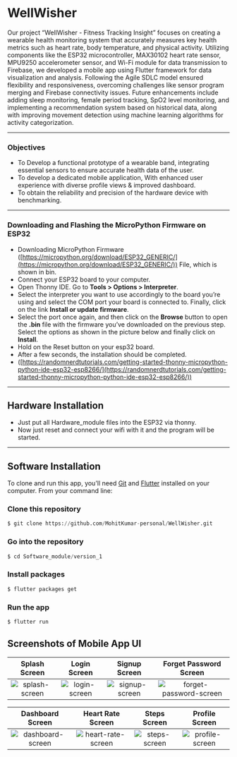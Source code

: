 # WellWisher
Our project “WellWisher - Fitness Tracking Insight” focuses on creating a wearable health monitoring system that accurately measures key health metrics such as heart rate, body temperature, and physical activity. Utilizing components like the ESP32 microcontroller, MAX30102 heart rate sensor, MPU9250 accelerometer sensor, and Wi-Fi module for data transmission to Firebase, we developed a mobile app using Flutter framework for data visualization and analysis. Following the Agile SDLC model ensured flexibility and responsiveness, overcoming challenges like sensor program merging and Firebase connectivity issues. Future enhancements include adding sleep monitoring, female period tracking, SpO2 level monitoring, and implementing a recommendation system based on historical data, along with improving movement detection using machine learning algorithms for activity categorization.

---

### Objectives

- To Develop a functional prototype of a wearable band, integrating essential sensors to ensure accurate health data of the user.
- To develop a dedicated mobile application, With enhanced user experience with diverse profile views & improved dashboard.
- To obtain the reliability and precision of the hardware device with benchmarking.

---

### Downloading and Flashing the MicroPython Firmware on ESP32

- Downloading MicroPython Firmware ([https://micropython.org/download/ESP32_GENERIC/](https://micropython.org/download/ESP32_GENERIC/)) File, which is shown in bin.
- Connect your ESP32 board to your computer.
- Open Thonny IDE. Go to **Tools > Options > Interpreter**.
- Select the interpreter you want to use accordingly to the board you’re using and select the COM port your board is connected to. Finally, click on the link **Install or update firmware**.
- Select the port once again, and then click on the **Browse** button to open the **.bin** file with the firmware you’ve downloaded on the previous step. Select the options as shown in the picture below and finally click on **Install**.
- Hold on the Reset button on your esp32 board.
- After a few seconds, the installation should be completed.
- ([https://randomnerdtutorials.com/getting-started-thonny-micropython-python-ide-esp32-esp8266/](https://randomnerdtutorials.com/getting-started-thonny-micropython-python-ide-esp32-esp8266/))

---

## Hardware Installation

- Just put all Hardware_module files into the ESP32 via thonny.
- Now just reset and connect your wifi with it and the program will be started.

---

## Software Installation

To clone and run this app, you'll need [Git](https://git-scm.com/downloads) and [Flutter](https://flutter.dev/docs/get-started/install) installed on your computer. From your command line:

### Clone this repository

```python
$ git clone https://github.com/MohitKumar-personal/WellWisher.git
```

### Go into the repository

```python
$ cd Software_module/version_1
```

### Install packages

```python
$ flutter packages get
```

### Run the app

```python
$ flutter run
```

## Screenshots of Mobile App UI
| Splash Screen | Login Screen | Signup Screen | Forget Password Screen |
| :--: | :--: | :--: | :--: |
| ![splash-screen](https://github.com/MohitKumar-personal/WellWisher/assets/99556620/dad5f6bb-522f-4312-99c4-ab413ae5bcc1) | ![login-screen](https://github.com/MohitKumar-personal/WellWisher/assets/99556620/7b1603cd-2eab-440f-9d3c-882459e59dab) | ![signup-screen](https://github.com/MohitKumar-personal/WellWisher/assets/99556620/44876c36-f4f1-4ccf-b116-31f2252661ae) | ![forget-password-screen](https://github.com/MohitKumar-personal/WellWisher/assets/99556620/41fc82f8-ec9c-4477-ac88-a1af4a75597f) |

| Dashboard Screen | Heart Rate Screen | Steps Screen | Profile Screen |
| :--: | :--: | :--: | :--: |
| ![dashboard-screen](https://github.com/MohitKumar-personal/WellWisher/assets/99556620/20fe4ee9-2a15-4f11-a391-6c6be8ef4755) | ![heart-rate-screen](https://github.com/MohitKumar-personal/WellWisher/assets/99556620/cd9480bf-87f4-4b47-adc0-c4bd08efa26c) | ![steps-screen](https://github.com/MohitKumar-personal/WellWisher/assets/99556620/855f3bc7-c2ed-45cc-85cb-9b0434d10712) | ![profile-screen](https://github.com/MohitKumar-personal/WellWisher/assets/99556620/6f8d2f23-da87-420a-b503-9cddf6ad85fe) |
